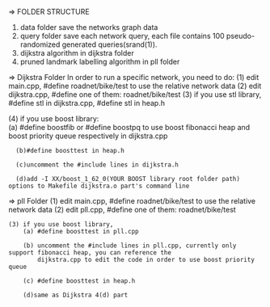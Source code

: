 => FOLDER STRUCTURE
1. data folder save the networks graph data
2. query folder save each network query, each file contains 100 pseudo-randomized generated queries(srand(1)).
3. dijkstra algorithm in dijkstra folder
4. pruned landmark labelling algorithm in pll folder


=> Dijkstra Folder
In order to run a specific network, you need to do:
   (1) edit main.cpp, #define roadnet/bike/test to use the relative network data
   (2) edit dijkstra.cpp, #define one of them: roadnet/bike/test 
   (3) if you use stl library, #define stl in dijkstra.cpp, #define stl in heap.h
   
   (4) if you use boost library:   
      (a) #define boostfib or #define boostpq to use boost fibonacci heap and boost 
          priority queue respectively in dijkstra.cpp

      (b)#define boosttest in heap.h  
      
      (c)uncomment the #include lines in dijkstra.h
      
      (d)add -I XX/boost_1_62_0(YOUR BOOST library root folder path) options to Makefile dijkstra.o part's command line


=> pll Folder
    (1) edit main.cpp, #define roadnet/bike/test to use the relative network data
    (2) edit pll.cpp, #define one of them: roadnet/bike/test

    (3) if you use boost library,
        (a) #define boosttest in pll.cpp
 
        (b) uncomment the #include lines in pll.cpp, currently only support fibonacci heap, you can reference the 
            dijkstra.cpp to edit the code in order to use boost priority queue
 
        (c) #define boosttest in heap.h
 
        (d)same as Dijkstra 4(d) part 
